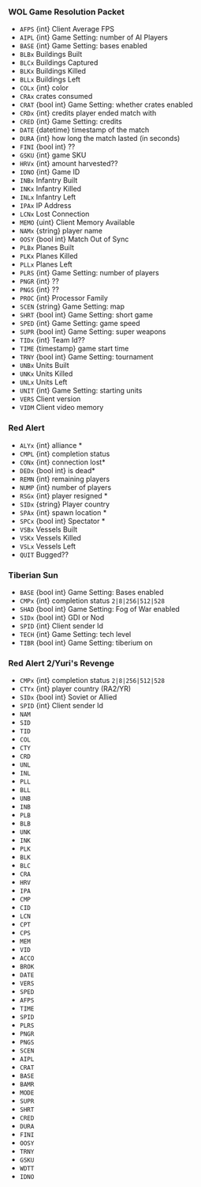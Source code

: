 ### WOL Game Resolution Packet
* `AFPS` {int} Client Average FPS
* `AIPL` {int} Game Setting: number of AI Players
* `BASE` {int} Game Setting: bases enabled
* `BLBx` Buildings Built
* `BLCx` Buildings Captured
* `BLKx` Buildings Killed
* `BLLx` Buildings Left
* `COLx` {int} color
* `CRAx` crates consumed
* `CRAT` {bool int} Game Setting: whether crates enabled
* `CRDx` {int} credits player ended match with
* `CRED` {int} Game Setting: credits
* `DATE` {datetime} timestamp of the match
* `DURA` {int} how long the match lasted (in seconds)
* `FINI` {bool int} ??
* `GSKU` {int} game SKU
* `HRVx` {int} amount harvested??
* `IDNO` {int} Game ID
* `INBx` Infantry Built
* `INKx` Infantry Killed
* `INLx` Infantry Left
* `IPAx` IP Address
* `LCNx` Lost Connection
* `MEMO` {uint} Client Memory Available
* `NAMx` {string} player name
* `OOSY` {bool int} Match Out of Sync
* `PLBx` Planes Built
* `PLKx` Planes Killed
* `PLLx` Planes Left
* `PLRS` {int} Game Setting: number of players
* `PNGR` {int} ??
* `PNGS` {int} ??
* `PROC` {int} Processor Family
* `SCEN` {string} Game Setting: map
* `SHRT` {bool int} Game Setting: short game
* `SPED` {int} Game Setting: game speed
* `SUPR` {bool int} Game Setting: super weapons
* `TIDx` {int} Team Id??
* `TIME` {timestamp} game start time
* `TRNY` {bool int} Game Setting: tournament
* `UNBx` Units Built
* `UNKx` Units Killed
* `UNLx` Units Left
* `UNIT` {int} Game Setting: starting units
* `VERS` Client version
* `VIDM` Client video memory

### Red Alert
* `ALYx` {int} alliance *
* `CMPL` {int} completion status
* `CONx` {int} connection lost*
* `DEDx` {bool int} is dead*
* `REMN` {int} remaining players
* `NUMP` {int} number of players
* `RSGx` {int} player resigned *
* `SIDx` {string} Player country
* `SPAx` {int} spawn location *
* `SPCx` {bool int} Spectator *
* `VSBx` Vessels Built
* `VSKx` Vessels Killed
* `VSLx` Vessels Left
* `QUIT` Bugged??

### Tiberian Sun
* `BASE` {bool int} Game Setting: Bases enabled
* `CMPx` {int} completion status `2|8|256|512|528`
* `SHAD` {bool int} Game Setting: Fog of War enabled
* `SIDx` {bool int} GDI or Nod
* `SPID` {int} Client sender Id
* `TECH` {int} Game Setting: tech level
* `TIBR` {bool int} Game Setting: tiberium on

### Red Alert 2/Yuri's Revenge
* `CMPx` {int} completion status `2|8|256|512|528`
* `CTYx` {int} player country (RA2/YR)
* `SIDx` {bool int} Soviet or Allied
* `SPID` {int} Client sender Id
* `NAM` 
* `SID` 
* `TID` 
* `COL`
* `CTY` 
* `CRD` 
* `UNL` 
* `INL` 
* `PLL` 
* `BLL` 
* `UNB` 
* `INB` 
* `PLB` 
* `BLB`
* `UNK`
* `INK`
* `PLK`
* `BLK`
* `BLC`
* `CRA`
* `HRV`
* `IPA`
* `CMP`
* `CID`
* `LCN`
* `CPT`
* `CPS`
* `MEM`
* `VID`
* `ACCO` 
* `BROK`
* `DATE`
* `VERS`
* `SPED`
* `AFPS`
* `TIME`
* `SPID`
* `PLRS`
* `PNGR`
* `PNGS`
* `SCEN`
* `AIPL`
* `CRAT`
* `BASE`
* `BAMR`
* `MODE`
* `SUPR`
* `SHRT`
* `CRED`
* `DURA`
* `FINI`
* `OOSY`
* `TRNY`
* `GSKU` 
* `WDTT`
* `IDNO`
